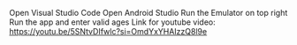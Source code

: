 Open Visual Studio Code
Open Android Studio 
Run the Emulator on top right
Run the app and enter valid ages 
Link for youtube video: https://youtu.be/5SNtvDIfwlc?si=OmdYxYHAIzzQ8l9e
